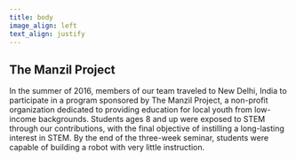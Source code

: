 ```yaml
---
title: body
image_align: left
text_align: justify
---
```


 ## The Manzil Project
 In the summer of 2016, members of our team traveled to New Delhi, India to participate in a program sponsored by The Manzil Project, a non-profit organization dedicated to providing education for local youth from low-income backgrounds. Students ages 8 and up were exposed to STEM through our contributions, with the final objective of instilling a long-lasting interest in STEM. By the end of the three-week seminar, students were capable of building a robot with very little instruction.